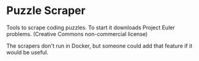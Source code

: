 # Puzzle Scraper

Tools to scrape coding puzzles. To start it downloads Project Euler problems. (Creative Commons non-commercial license)

The scrapers don't run in Docker, but someone could add that feature if it would be useful.
